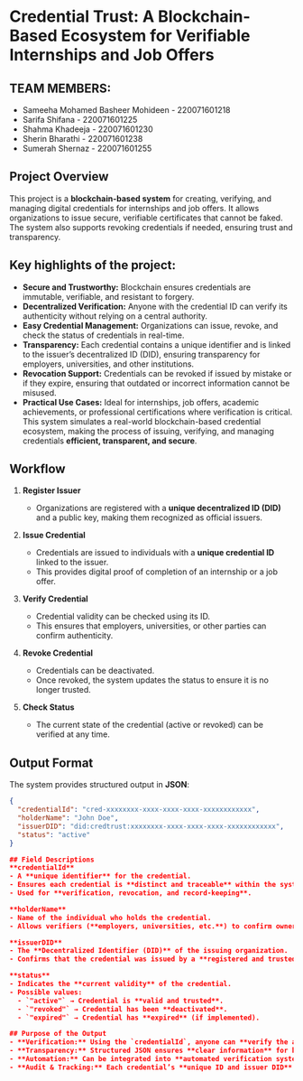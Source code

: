 # Credential Trust: A Blockchain-Based Ecosystem for Verifiable Internships and Job Offers

## TEAM MEMBERS: 
- Sameeha Mohamed Basheer Mohideen - 220071601218
- Sarifa Shifana - 220071601225
- Shahma Khadeeja - 220071601230
- Sherin Bharathi - 220071601238
- Sumerah Shernaz - 220071601255

## Project Overview
This project is a **blockchain-based system** for creating, verifying, and managing digital credentials for internships and job offers. It allows organizations to issue secure, verifiable certificates that cannot be faked. The system also supports revoking credentials if needed, ensuring trust and transparency.

## Key highlights of the project:
- **Secure and Trustworthy:** Blockchain ensures credentials are immutable, verifiable, and resistant to forgery.  
- **Decentralized Verification:** Anyone with the credential ID can verify its authenticity without relying on a central authority.  
- **Easy Credential Management:** Organizations can issue, revoke, and check the status of credentials in real-time.  
- **Transparency:** Each credential contains a unique identifier and is linked to the issuer’s decentralized ID (DID), ensuring transparency for employers, universities, and other institutions.  
- **Revocation Support:** Credentials can be revoked if issued by mistake or if they expire, ensuring that outdated or incorrect information cannot be misused.  
- **Practical Use Cases:** Ideal for internships, job offers, academic achievements, or professional certifications where verification is critical.  
This system simulates a real-world blockchain-based credential ecosystem, making the process of issuing, verifying, and managing credentials **efficient, transparent, and secure**.

## Workflow
1. **Register Issuer**  
   - Organizations are registered with a **unique decentralized ID (DID)** and a public key, making them recognized as official issuers.

2. **Issue Credential**  
   - Credentials are issued to individuals with a **unique credential ID** linked to the issuer.  
   - This provides digital proof of completion of an internship or a job offer.

3. **Verify Credential**  
   - Credential validity can be checked using its ID.  
   - This ensures that employers, universities, or other parties can confirm authenticity.

4. **Revoke Credential**  
   - Credentials can be deactivated.  
   - Once revoked, the system updates the status to ensure it is no longer trusted.

5. **Check Status**  
   - The current state of the credential (active or revoked) can be verified at any time.

## Output Format
The system provides structured output in **JSON**:

```json
{
  "credentialId": "cred-xxxxxxxx-xxxx-xxxx-xxxx-xxxxxxxxxxxx",
  "holderName": "John Doe",
  "issuerDID": "did:credtrust:xxxxxxxx-xxxx-xxxx-xxxx-xxxxxxxxxxxx",
  "status": "active"
}

## Field Descriptions 
**credentialId**  
- A **unique identifier** for the credential.  
- Ensures each credential is **distinct and traceable** within the system.  
- Used for **verification, revocation, and record-keeping**.

**holderName**  
- Name of the individual who holds the credential.  
- Allows verifiers (**employers, universities, etc.**) to confirm ownership.

**issuerDID**  
- The **Decentralized Identifier (DID)** of the issuing organization.  
- Confirms that the credential was issued by a **registered and trusted entity**.

**status**  
- Indicates the **current validity** of the credential.  
- Possible values:  
  - `"active"` → Credential is **valid and trusted**.  
  - `"revoked"` → Credential has been **deactivated**.  
  - `"expired"` → Credential has **expired** (if implemented).

## Purpose of the Output
- **Verification:** Using the `credentialId`, anyone can **verify the authenticity** of the credential.  
- **Transparency:** Structured JSON ensures **clear information** for humans and machines.  
- **Automation:** Can be integrated into **automated verification systems** for HR, academic checks, or professional credential validation.  
- **Audit & Tracking:** Each credential’s **unique ID and issuer DID** allow **full tracking** of the credential lifecycle—from issuance to revocation.
